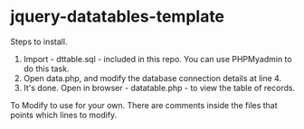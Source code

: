 # jquery-datatables-template

Steps to install.

1. Import - dttable.sql - included in this repo. You can use PHPMyadmin to do this task.
2. Open data.php, and modify the database connection details at line 4.
3. It's done. Open in browser - datatable.php - to view the table of records.

To Modify to use for your own. There are comments inside the files that points which lines to modify. 
